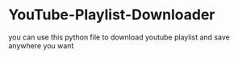 # YouTube-Playlist-Downloader
you can use this python file to download youtube playlist and save anywhere you want
